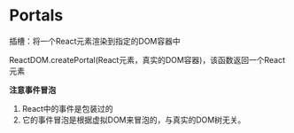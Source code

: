 # Portals

插槽：将一个React元素渲染到指定的DOM容器中

ReactDOM.createPortal(React元素，真实的DOM容器)，该函数返回一个React元素

**注意事件冒泡**

1. React中的事件是包装过的
2. 它的事件冒泡是根据虚拟DOM来冒泡的，与真实的DOM树无关。